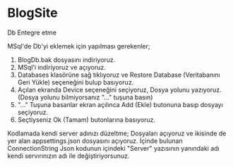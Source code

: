 # BlogSite

Db Entegre etme

MSql'de Db'yi eklemek için yapılması gerekenler; 
1. BlogDb.bak dosyasını indiriyoruz.
2. MSql'i indiriyoruz ve açıyoruz.
3. Databases klasörüne sağ tıklıyoruz ve Restore Database (Veritabanını Geri Yükle) seçeneğini bulup basıyoruz.
4. Açılan ekranda Device seçeneğini seçiyoruz, Dosya yolunu yazıyoruz.(Dosya yolunu bilmiyorsanız "..." tuşuna basın)
5. "..." Tuşuna basanlar ekran açılınca Add (Ekle) butonuna basıp dosyayı seçiyoruz.
6. Seçtiyseniz Ok (Tamam) butonlarına basıyoruz.

Kodlamada kendi server adınızı düzeltme;
Dosyaları açıyoruz ve ikisinde de yer alan appsettings.json dosyasını açıyoruz.
İçinde bulunan ConnectionString Json kodunun içindeki "Server" yazısının yanındaki adı kendi servırınızın adı ile değiştiriyorsunuz.

